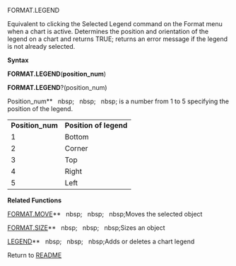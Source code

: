 FORMAT.LEGEND

Equivalent to clicking the Selected Legend command on the Format menu
when a chart is active. Determines the position and orientation of the
legend on a chart and returns TRUE; returns an error message if the
legend is not already selected.

**Syntax**

**FORMAT.LEGEND**(**position\_num**)

**FORMAT.LEGEND**?(position\_num)

Position\_num**&nbsp;&nbsp;&nbsp;nbsp;&nbsp;&nbsp;&nbsp;nbsp;&nbsp;&nbsp;&nbsp;nbsp;&nbsp;is a number from 1 to 5 specifying
the position of the legend.

|                   |                        |
| ----------------- | ---------------------- |
| **Position\_num** | **Position of legend** |
| 1                 | Bottom                 |
| 2                 | Corner                 |
| 3                 | Top                    |
| 4                 | Right                  |
| 5                 | Left                   |

**Related Functions**

[FORMAT.MOVE](FORMAT.MOVE.md)**&nbsp;&nbsp;&nbsp;nbsp;&nbsp;&nbsp;&nbsp;nbsp;&nbsp;&nbsp;&nbsp;nbsp;Moves the selected object

[FORMAT.SIZE](FORMAT.SIZE.md)**&nbsp;&nbsp;&nbsp;nbsp;&nbsp;&nbsp;&nbsp;nbsp;&nbsp;&nbsp;&nbsp;nbsp;Sizes an object

[LEGEND](LEGEND.md)**&nbsp;&nbsp;&nbsp;nbsp;&nbsp;&nbsp;&nbsp;nbsp;&nbsp;&nbsp;&nbsp;nbsp;Adds or deletes a chart legend



Return to [README](README.md)

